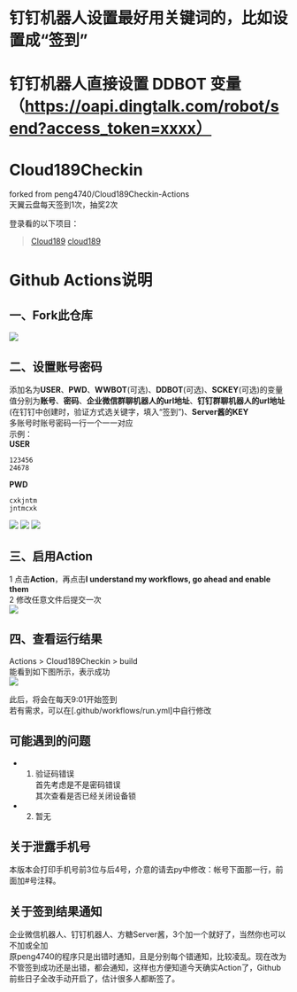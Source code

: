# 钉钉机器人设置最好用关键词的，比如设置成“签到”

# 钉钉机器人直接设置 DDBOT 变量 （https://oapi.dingtalk.com/robot/send?access_token=xxxx）

# Cloud189Checkin  
forked from peng4740/Cloud189Checkin-Actions  
天翼云盘每天签到1次，抽奖2次  

登录看的以下项目：
> [Cloud189](https://github.com/Dawnnnnnn/Cloud189)
> [cloud189](https://github.com/Aruelius/cloud189)

# Github Actions说明
## 一、Fork此仓库
![](http://tu.yaohuo.me/imgs/2020/06/f059fe73afb4ef5f.png)
## 二、设置账号密码
添加名为**USER**、**PWD**、**WWBOT**(可选)、**DDBOT**(可选)、**SCKEY**(可选)的变量  
值分别为**账号**、**密码**、**企业微信群聊机器人的url地址**、**钉钉群聊机器人的url地址**(在钉钉中创建时，验证方式选关键字，填入“签到”)、**Server酱的KEY**  
多账号时账号密码一行一个一一对应  
示例：  
**USER**
```
123456
24678
```
**PWD**
```
cxkjntm
jntmcxk
```

![](http://tu.yaohuo.me/imgs/2020/06/748bf9c0ca6143cd.png)
![](http://tu.yaohuo.me/imgs/2020/06/af2013b1ef5d8430.png)
![](http://tu.yaohuo.me/imgs/2020/06/09c22adcec7b5d81.png)


## 三、启用Action
1 点击**Action**，再点击**I understand my workflows, go ahead and enable them**  
2 修改任意文件后提交一次  
![](http://tu.yaohuo.me/imgs/2020/06/34ca160c972b9927.png)

## 四、查看运行结果
Actions > Cloud189Checkin > build  
能看到如下图所示，表示成功  
![](http://tu.yaohuo.me/imgs/2020/06/b9e596c99f3835e0.png)

此后，将会在每天9:01开始签到  
若有需求，可以在[.github/workflows/run.yml]中自行修改

## 可能遇到的问题
- 1. 验证码错误  
首先考虑是不是密码错误  
其次查看是否已经关闭设备锁  
- 2. 暂无

## 关于泄露手机号
本版本会打印手机号前3位与后4号，介意的请去py中修改：帐号下面那一行，前面加#号注释。  

## 关于签到结果通知
企业微信机器人、钉钉机器人、方糖Server酱，3个加一个就好了，当然你也可以不加或全加  
原peng4740的程序只是出错时通知，且是分别每个错通知，比较凌乱。现在改为不管签到成功还是出错，都会通知，这样也方便知道今天确实Action了，Github前些日子全改手动开启了，估计很多人都断签了。  
